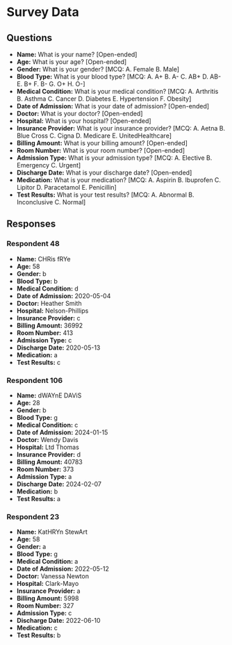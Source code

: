 # Survey Data

## Questions

- **Name:** What is your name? [Open-ended]
- **Age:** What is your age? [Open-ended]
- **Gender:** What is your gender? [MCQ: A. Female B. Male]
- **Blood Type:** What is your blood type? [MCQ: A. A+ B. A- C. AB+ D. AB- E. B+ F. B- G. O+ H. O-]
- **Medical Condition:** What is your medical condition? [MCQ: A. Arthritis B. Asthma C. Cancer D. Diabetes E. Hypertension F. Obesity]
- **Date of Admission:** What is your date of admission? [Open-ended]
- **Doctor:** What is your doctor? [Open-ended]
- **Hospital:** What is your hospital? [Open-ended]
- **Insurance Provider:** What is your insurance provider? [MCQ: A. Aetna B. Blue Cross C. Cigna D. Medicare E. UnitedHealthcare]
- **Billing Amount:** What is your billing amount? [Open-ended]
- **Room Number:** What is your room number? [Open-ended]
- **Admission Type:** What is your admission type? [MCQ: A. Elective B. Emergency C. Urgent]
- **Discharge Date:** What is your discharge date? [Open-ended]
- **Medication:** What is your medication? [MCQ: A. Aspirin B. Ibuprofen C. Lipitor D. Paracetamol E. Penicillin]
- **Test Results:** What is your test results? [MCQ: A. Abnormal B. Inconclusive C. Normal]

## Responses

### Respondent 48

- **Name:** CHRis fRYe
- **Age:** 58
- **Gender:** b
- **Blood Type:** b
- **Medical Condition:** d
- **Date of Admission:** 2020-05-04
- **Doctor:** Heather Smith
- **Hospital:** Nelson-Phillips
- **Insurance Provider:** c
- **Billing Amount:** 36992
- **Room Number:** 413
- **Admission Type:** c
- **Discharge Date:** 2020-05-13
- **Medication:** a
- **Test Results:** c

### Respondent 106

- **Name:** dWAYnE DAViS
- **Age:** 28
- **Gender:** b
- **Blood Type:** g
- **Medical Condition:** c
- **Date of Admission:** 2024-01-15
- **Doctor:** Wendy Davis
- **Hospital:** Ltd Thomas
- **Insurance Provider:** d
- **Billing Amount:** 40783
- **Room Number:** 373
- **Admission Type:** a
- **Discharge Date:** 2024-02-07
- **Medication:** b
- **Test Results:** a

### Respondent 23

- **Name:** KatHRYn StewArt
- **Age:** 58
- **Gender:** a
- **Blood Type:** g
- **Medical Condition:** a
- **Date of Admission:** 2022-05-12
- **Doctor:** Vanessa Newton
- **Hospital:** Clark-Mayo
- **Insurance Provider:** a
- **Billing Amount:** 5998
- **Room Number:** 327
- **Admission Type:** c
- **Discharge Date:** 2022-06-10
- **Medication:** c
- **Test Results:** b
